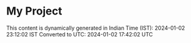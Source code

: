 # My Project

This content is dynamically generated in Indian Time (IST): 2024-01-02 23:12:02 IST
Converted to UTC: 2024-01-02 17:42:02 UTC
